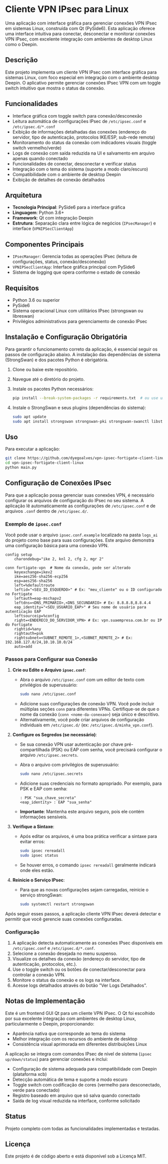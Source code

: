 # Cliente VPN IPsec para Linux

Uma aplicação com interface gráfica para gerenciar conexões VPN IPsec em sistemas Linux, construída com Qt (PySide6). Esta aplicação oferece uma interface intuitiva para conectar, desconectar e monitorar conexões VPN IPsec, com excelente integração com ambientes de desktop Linux como o Deepin.

## Descrição

Este projeto implementa um cliente VPN IPsec com interface gráfica para sistemas Linux, com foco especial em integração com o ambiente desktop Deepin. O aplicativo permite gerenciar conexões IPsec VPN com um toggle switch intuitivo que mostra o status da conexão.

## Funcionalidades

- Interface gráfica com toggle switch para conexão/desconexão
- Leitura automática de configurações IPsec de `/etc/ipsec.conf` e `/etc/ipsec.d/*.conf`
- Exibição de informações detalhadas das conexões (endereço do servidor, tipo de autenticação, protocolos IKE/ESP, sub-rede remota)
- Monitoramento do status da conexão com indicadores visuais (toggle switch vermelho/verde)
- Logs de conexão com saída reduzida na UI e salvamento em arquivo apenas quando conectado
- Funcionalidades de conectar, desconectar e verificar status
- Integração com o tema do sistema (suporte a modo claro/escuro)
- Compatibilidade com o ambiente de desktop Deepin
- Exibição de detalhes de conexão detalhados

## Arquitetura

- **Tecnologia Principal**: PySide6 para a interface gráfica
- **Linguagem**: Python 3.6+
- **Framework**: Qt com integração Deepin
- **Estrutura**: Separação clara entre lógica de negócios (`IPsecManager`) e interface (`VPNIPSecClientApp`)

## Componentes Principais

- `IPsecManager`: Gerencia todas as operações IPsec (leitura de configurações, status, conexão/desconexão)
- `VPNIPSecClientApp`: Interface gráfica principal com PySide6
- Sistema de logging que opera conforme o estado de conexão

## Requisitos

- Python 3.6 ou superior
- PySide6
- Sistema operacional Linux com utilitários IPsec (strongswan ou libreswan)
- Privilégios administrativos para gerenciamento de conexão IPsec

## Instalação e Configuração Obrigatória

Para garantir o funcionamento correto da aplicação, é essencial seguir os passos de configuração abaixo. A instalação das dependências de sistema (StrongSwan) e dos pacotes Python é obrigatória.

1. Clone ou baixe este repositório.
2. Navegue até o diretório do projeto.
3. Instale os pacotes Python necessários:

   ```bash
   pip install --break-system-packages -r requirements.txt  # ou use um ambiente virtual
   ```
4. Instale o StrongSwan e seus plugins (dependências do sistema):

   ```bash
   sudo apt update
   sudo apt install strongswan strongswan-pki strongswan-swanctl libstrongswan-extra-plugins
   ```

## Uso

Para executar a aplicação:

```bash
git clone https://github.com/dyegoalves/vpn-ipsec-fortigate-client-linux.git
cd vpn-ipsec-fortigate-client-linux
python main.py
```

## Configuração de Conexões IPsec

Para que a aplicação possa gerenciar suas conexões VPN, é necessário configurar os arquivos de configuração do IPsec no seu sistema. A aplicação lê automaticamente as configurações de `/etc/ipsec.conf` e de arquivos `.conf` dentro de `/etc/ipsec.d/`.

### Exemplo de `ipsec.conf`

Você pode usar o arquivo `ipsec.conf.example` localizado na pasta `logs_ai` do projeto como base para suas configurações. Este arquivo demonstra uma configuração básica para uma conexão VPN.

```
config setup
    charondebug="ike 2, knl 2, cfg 2, mgr 2"

conn fortigate-vpn  # Nome da conexão, pode ser alterado
    keyexchange=ikev2
    ike=aes256-sha256-ecp256
    esp=aes256-sha256
    left=%defaultroute
    leftid="<SEU_ID_ESQUERDO>" # Ex: "meu_cliente" ou o ID configurado no Fortigate
    leftauth=eap-mschapv2
    leftdns=<DNS_PRIMARIO>,<DNS_SECUNDARIO> # Ex: 8.8.8.8,8.8.4.4
    eap_identity="<SEU_USUARIO_EAP>" # Seu nome de usuário para autenticação EAP
    leftsourceip=%config
    right=<ENDERECO_DO_SERVIDOR_VPN> # Ex: vpn.suaempresa.com.br ou IP do Fortigate
    rightid=%any
    rightauth=psk
    rightsubnet=<SUBNET_REMOTE_1>,<SUBNET_REMOTE_2> # Ex: 192.168.127.0/24,10.10.10.0/24
    auto=add
```

### Passos para Configurar sua Conexão

1. **Crie ou Edite o Arquivo `ipsec.conf`**:

   * Abra o arquivo `/etc/ipsec.conf` com um editor de texto com privilégios de superusuário:
     ```bash
     sudo nano /etc/ipsec.conf
     ```
   * Adicione suas configurações de conexão VPN. Você pode incluir múltiplas seções `conn` para diferentes VPNs. Certifique-se de que o nome da conexão (`conn <nome-da-conexao>`) seja único e descritivo.
   * Alternativamente, você pode criar arquivos de configuração individuais em `/etc/ipsec.d/` (ex: `/etc/ipsec.d/minha_vpn.conf`).
2. **Configure os Segredos (se necessário)**:

   * Se sua conexão VPN usar autenticação por chave pré-compartilhada (PSK) ou EAP com senha, você precisará configurar o arquivo `/etc/ipsec.secrets`.
   * Abra o arquivo com privilégios de superusuário:

     ```bash
     sudo nano /etc/ipsec.secrets
     ```
   * Adicione suas credenciais no formato apropriado. Por exemplo, para PSK e EAP com senha:

     ```
     : PSK "sua_chave_secreta"
     <eap_identity> : EAP "sua_senha"
     ```
   
    
   * **Importante**: Mantenha este arquivo seguro, pois ele contém informações sensíveis.
3. **Verifique a Sintaxe**:

   * Após editar os arquivos, é uma boa prática verificar a sintaxe para evitar erros:
     ```bash
     sudo ipsec rereadall
     sudo ipsec status
     ```
   * Se houver erros, o comando `ipsec rereadall` geralmente indicará onde eles estão.
4. **Reinicie o Serviço IPsec**:

   * Para que as novas configurações sejam carregadas, reinicie o serviço strongSwan:
     ```bash
     sudo systemctl restart strongswan
     ```

Após seguir esses passos, a aplicação cliente VPN IPsec deverá detectar e permitir que você gerencie suas conexões configuradas.

### Configuração

1. A aplicação detecta automaticamente as conexões IPsec disponíveis em `/etc/ipsec.conf` e `/etc/ipsec.d/*.conf`.
2. Selecione a conexão desejada no menu suspenso.
3. Visualize os detalhes da conexão (endereço do servidor, tipo de autenticação, protocolos, etc.).
4. Use o toggle switch ou os botões de conectar/desconectar para controlar a conexão VPN.
5. Monitore o status da conexão e os logs na interface.
6. Acesse logs detalhados através do botão "Ver Logs Detalhados".

## Notas de Implementação

Este é um frontend GUI Qt para um cliente VPN IPsec. O Qt foi escolhido por sua excelente integração com ambientes de desktop Linux, particularmente o Deepin, proporcionando:

- Aparência nativa que corresponde ao tema do sistema
- Melhor integração com os recursos do ambiente de desktop
- Consistência visual aprimorada em diferentes distribuições Linux

A aplicação se integra com comandos IPsec de nível de sistema (`ipsec up/down/status`) para gerenciar conexões e inclui:

- Configuração de sistema adequada para compatibilidade com Deepin (plataforma xcb)
- Detecção automática de tema e suporte a modo escuro
- Toggle switch com codificação de cores (vermelho para desconectado, verde para conectado)
- Registro baseado em arquivo que só salva quando conectado
- Saída de log visual reduzida na interface, conforme solicitado

## Status

Projeto completo com todas as funcionalidades implementadas e testadas.

## Licença

Este projeto é de código aberto e está disponível sob a Licença MIT.
